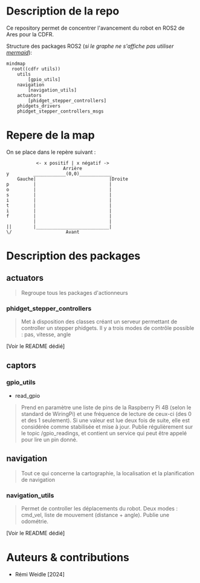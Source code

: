 # Description de la repo

Ce repository permet de concentrer l'avancement du robot en ROS2 de Ares pour la CDFR.

Structure des packages ROS2 (_si le graphe ne s'affiche pas utiliser [mermaid](https://mermaid.live)_):

```mermaid
mindmap
  root((cdfr utils))
    utils
        [gpio_utils]
    navigation
        [navigation_utils]
    actuators
        [phidget_stepper_controllers]
    phidgets_drivers
    phidget_stepper_controllers_msgs
```

# Repere de la map

On se place dans le repère suivant :

```
           <- x positif | x négatif -> 
                     Arrière     
y         ____________(0,0)____________
    Gauche|                           |Droite
p         |                           |
o         |                           |
s         |                           |
i         |                           |
t         |                           |
i         |                           |
f         |                           |
          |                           |
||        |___________________________|
\/                    Avant

```

# Description des packages

## actuators

> Regroupe tous les packages d'actionneurs

### phidget_stepper_controllers

> Met à disposition des classes créant un serveur permettant de controller un stepper phidgets. Il y a trois modes de
> contrôle possible : pas, vitesse, angle 

[Voir le README dédié]


## captors

### gpio_utils
- read_gpio

> Prend en paramètre une liste de pins de la Raspberry Pi 4B (selon le standard de WiringPi) et une fréquence de lecture de ceux-ci (des 0 et des 1 seulement). Si une valeur est lue deux fois de suite, elle est considérée comme stabilisée et mise à jour. Publie régulièrement sur le topic /gpio_readings, et contient un service qui peut être appelé pour lire un pin donné.

## navigation

> Tout ce qui concerne la cartographie, la localisation et la planification de navigation

### navigation_utils

> Permet de controller les déplacements du robot. Deux modes : cmd_vel, liste de mouvement (distance + angle).
> Publie une odométrie.

[Voir le README dédié]

# Auteurs & contributions

- Rémi Weidle [2024]
